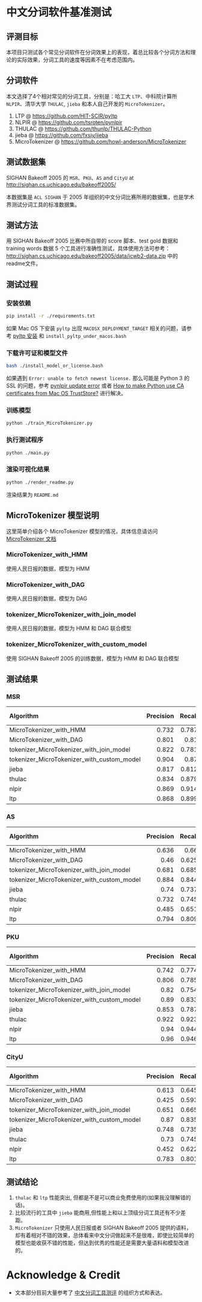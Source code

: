 # 中文分词软件基准测试

## 评测目标
本项目只测试各个常见分词软件在分词效果上的表现，着总比较各个分词方法和理论的实际效果，分词工具的速度等因素不在考虑范围内。

## 分词软件
本文选择了4个相对常见的分词工具，分别是：哈工大 `LTP`、中科院计算所 `NLPIR`、清华大学 `THULAC`, `jieba` 和本人自己开发的 `MicroTokenizer`。

1. LTP @ https://github.com/HIT-SCIR/pyltp
2. NLPIR @ https://github.com/tsroten/pynlpir
3. THULAC @ https://github.com/thunlp/THULAC-Python
4. jieba @ https://github.com/fxsjy/jieba
5. MicroTokenizer @ https://github.com/howl-anderson/MicroTokenizer

## 测试数据集
SIGHAN Bakeoff 2005 的 `MSR`、`PKU`、`AS` and `CityU` at http://sighan.cs.uchicago.edu/bakeoff2005/

本数据集是 `ACL SIGHAN` 于 2005 年组织的中文分词比赛所用的数据集，也是学术界测试分词工具的标准数据集。

## 测试方法
用 SIGHAN Bakeoff 2005 比赛中所自带的 score 脚本、test gold 数据和 training words 数据 5 个工具进行准确性测试，具体使用方法可参考：http://sighan.cs.uchicago.edu/bakeoff2005/data/icwb2-data.zip 中的readme文件。

## 测试过程
### 安装依赖
```bash
pip install -r ./requirements.txt
```

如果 Mac OS 下安装 `pyltp` 出现 `MACOSX_DEPLOYMENT_TARGET` 相关的问题，请参考 [pyltp 安装](https://github.com/HIT-SCIR/pyltp#%E5%AE%89%E8%A3%85) 和 `install_pyltp_under_macos.bash`


### 下载许可证和模型文件
```bash
bash ./install_model_or_license.bash
```

如果遇到 `Error: unable to fetch newest license.` 那么可能是 Python 3 的 SSL 的问题，参考 [pynlpir update error](https://github.com/tsroten/pynlpir/issues/108) 或者 [How to make Python use CA certificates from Mac OS TrustStore?](https://stackoverflow.com/questions/40684543/how-to-make-python-use-ca-certificates-from-mac-os-truststore) 进行解决。

### 训练模型
```bash
python ./train_MicroTokenizer.py
```

### 执行测试程序
```bash
python ./main.py
```

### 渲染可视化结果
```bash
python ./render_readme.py
```

渲染结果为 `README.md`

## MicroTokenizer 模型说明
这里简单介绍各个 MicroTokenizer 模型的情况，具体信息请访问 [MicroTokenizer 文档](https://github.com/howl-anderson/MicroTokenizer)

### MicroTokenizer_with_HMM
使用人民日报的数据，模型为 HMM

### MicroTokenizer_with_DAG
使用人民日报的数据，模型为 DAG

### tokenizer_MicroTokenizer_with_join_model
使用人民日报的数据，模型为 HMM 和 DAG 联合模型

### tokenizer_MicroTokenizer_with_custom_model
使用 SIGHAN Bakeoff 2005 的训练数据，模型为 HMM 和 DAG 联合模型

## 测试结果

### MSR
| Algorithm                                  |   Precision |   Recall |   F1-measure |
|:-------------------------------------------|------------:|---------:|-------------:|
| MicroTokenizer_with_HMM                    |       0.732 |    0.787 |        0.758 |
| MicroTokenizer_with_DAG                    |       0.801 |    0.81  |        0.805 |
| tokenizer_MicroTokenizer_with_join_model   |       0.822 |    0.781 |        0.801 |
| tokenizer_MicroTokenizer_with_custom_model |       0.904 |    0.87  |        0.886 |
| jieba                                      |       0.817 |    0.812 |        0.815 |
| thulac                                     |       0.834 |    0.879 |        0.856 |
| nlpir                                      |       0.869 |    0.914 |        0.891 |
| ltp                                        |       0.868 |    0.899 |        0.883 |

### AS
| Algorithm                                  |   Precision |   Recall |   F1-measure |
|:-------------------------------------------|------------:|---------:|-------------:|
| MicroTokenizer_with_HMM                    |       0.636 |    0.66  |        0.648 |
| MicroTokenizer_with_DAG                    |       0.46  |    0.625 |        0.53  |
| tokenizer_MicroTokenizer_with_join_model   |       0.681 |    0.685 |        0.683 |
| tokenizer_MicroTokenizer_with_custom_model |       0.884 |    0.844 |        0.864 |
| jieba                                      |       0.74  |    0.737 |        0.738 |
| thulac                                     |       0.732 |    0.745 |        0.738 |
| nlpir                                      |       0.485 |    0.651 |        0.556 |
| ltp                                        |       0.794 |    0.809 |        0.801 |

### PKU
| Algorithm                                  |   Precision |   Recall |   F1-measure |
|:-------------------------------------------|------------:|---------:|-------------:|
| MicroTokenizer_with_HMM                    |       0.742 |    0.774 |        0.758 |
| MicroTokenizer_with_DAG                    |       0.806 |    0.785 |        0.795 |
| tokenizer_MicroTokenizer_with_join_model   |       0.82  |    0.754 |        0.786 |
| tokenizer_MicroTokenizer_with_custom_model |       0.89  |    0.833 |        0.861 |
| jieba                                      |       0.853 |    0.787 |        0.818 |
| thulac                                     |       0.922 |    0.923 |        0.923 |
| nlpir                                      |       0.94  |    0.944 |        0.942 |
| ltp                                        |       0.96  |    0.946 |        0.953 |

### CityU
| Algorithm                                  |   Precision |   Recall |   F1-measure |
|:-------------------------------------------|------------:|---------:|-------------:|
| MicroTokenizer_with_HMM                    |       0.613 |    0.645 |        0.629 |
| MicroTokenizer_with_DAG                    |       0.425 |    0.593 |        0.495 |
| tokenizer_MicroTokenizer_with_join_model   |       0.651 |    0.665 |        0.658 |
| tokenizer_MicroTokenizer_with_custom_model |       0.87  |    0.835 |        0.852 |
| jieba                                      |       0.748 |    0.735 |        0.742 |
| thulac                                     |       0.73  |    0.745 |        0.738 |
| nlpir                                      |       0.452 |    0.622 |        0.524 |
| ltp                                        |       0.783 |    0.801 |        0.792 |


## 测试结论
1. `thulac` 和 `ltp` 性能突出, 但都是不是可以商业免费使用的(如果我没理解错的话)。
2. 比较流行的工具中 `jieba` 能商用,但性能上和以上顶级分词工具还有不少差距。
3. `MicroTokenizer` 只使用人民日报或者 SIGHAN Bakeoff 2005 提供的语料，却有着相对不错的效果，总体看来中文分词做起来不是很难，即使比较简单的模型也能收获不错的性能，但达到优秀的性能还是需要大量语料和模型改进的。

# Acknowledge & Credit
* 文本部分目前大量参考了 [中文分词工具测评](http://rsarxiv.github.io/2016/11/29/%E4%B8%AD%E6%96%87%E5%88%86%E8%AF%8D%E5%B7%A5%E5%85%B7%E6%B5%8B%E8%AF%84/) 的组织方式和表达。